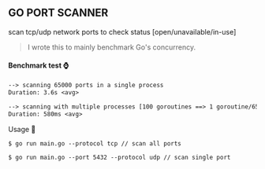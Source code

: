 ## GO PORT SCANNER

scan tcp/udp network ports to check status [open/unavailable/in-use]

> I wrote this to mainly benchmark Go's concurrency.

#### Benchmark test :watch:

```txt
--> scanning 65000 ports in a single process
Duration: 3.6s <avg>

--> scanning with multiple processes [100 goroutines ==> 1 goroutine/650 ports]
Duration: 580ms <avg>
```

Usage :memo:
```shell
$ go run main.go --protocol tcp // scan all ports

$ go run main.go --port 5432 --protocol udp // scan single port
```
